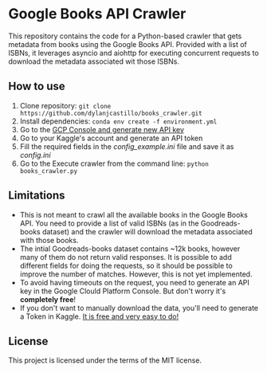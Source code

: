 # Google Books API Crawler
This repository contains the code for a Python-based crawler that gets metadata from books using the Google Books API. Provided with a list of ISBNs, it leverages asyncio and aiohttp for executing concurrent requests to download the metadata associated wit those ISBNs. 

## How to use

1. Clone repository: ```git clone https://github.com/dylanjcastillo/books_crawler.git```
2. Install dependencies:
```conda env create -f environment.yml```
3. Go to the [GCP Console and generate new API key](https://console.cloud.google.com/apis/credentials)
4. Go to your Kaggle's account and generate an API token
5. Fill the required fields in the *config_example.ini* file and save it as *config.ini*
5. Go to the Execute crawler from the command line: ```python books_crawler.py```

## Limitations

- This is not meant to crawl all the available books in the Google Books API. You need to provide a list of valid ISBNs (as in the Goodreads-books dataset) and the crawler will download the metadata associated with those books.
- The intial Goodreads-books dataset contains ~12k books, however many of them do not return valid responses. It is possible to add different fields for doing the requests, so it should be possible to improve the number of matches. However, this is not yet implemented.
- To avoid having timeouts on the request, you need to generate an API key in the Google Clould Platform Console. But don't worry it's **completely free**!
- If you don't want to manually download the data, you'll need to generate a Token in Kaggle. [It is free and very easy to do!](https://adityashrm21.github.io/Setting-Up-Kaggle/)

## License

This project is licensed under the terms of the MIT license.
